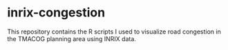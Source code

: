 # inrix-congestion

This repository contains the R scripts I used to visualize road congestion in the TMACOG planning area using INRIX data.
